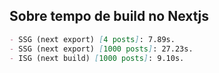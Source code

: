 
## Sobre tempo de build no Nextjs

```md
- SSG (next export) [4 posts]: 7.89s.
- SSG (next export) [1000 posts]: 27.23s.
- ISG (next build) [1000 posts]: 9.10s.
```
